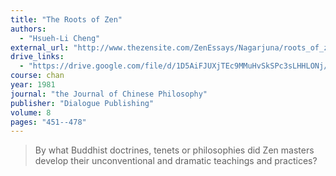 ```yaml
---
title: "The Roots of Zen"
authors:
  - "Hsueh-Li Cheng"
external_url: "http://www.thezensite.com/ZenEssays/Nagarjuna/roots_of_zen.htm"
drive_links:
  - "https://drive.google.com/file/d/1D5AiFJUXjTEc9MMuHvSkSPc3sLHHLONj/view?usp=drivesdk"
course: chan
year: 1981
journal: "the Journal of Chinese Philosophy"
publisher: "Dialogue Publishing"
volume: 8
pages: "451--478"
---
```


> By what Buddhist doctrines, tenets or philosophies did Zen masters develop their unconventional and dramatic teachings and practices?

